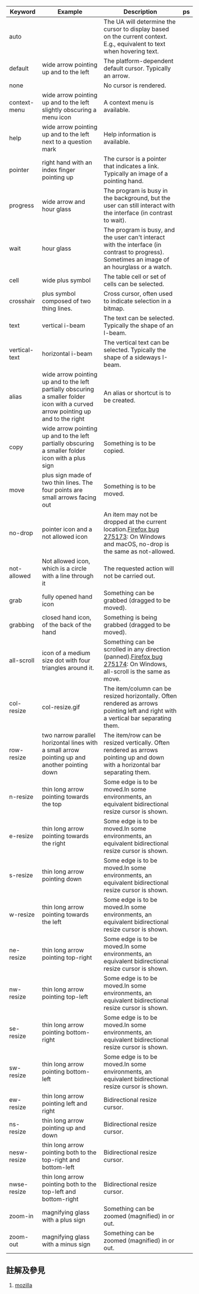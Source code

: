 |Keyword | Example | Description | ps |
| ----- | ----- | ----- | ----- |
| auto |  | The UA will determine the cursor to display based on the current context. E.g., equivalent to text when hovering text. | |
| default | wide arrow pointing up and to the left | The platform-dependent default cursor. Typically an arrow. | |
| none |  | No cursor is rendered. | |
| context-menu | wide arrow pointing up and to the left slightly obscuring a menu icon | A context menu is available. | |
| help | wide arrow pointing up and to the left next to a question mark | Help information is available. | |
| pointer | right hand with an index finger pointing up | The cursor is a pointer that indicates a link. Typically an image of a pointing hand. | |
| progress | wide arrow and hour glass | The program is busy in the background, but the user can still interact with the interface (in contrast to wait). | |
| wait | hour glass | The program is busy, and the user can't interact with the interface (in contrast to progress). Sometimes an image of an hourglass or a watch. | |
| cell | wide plus symbol | The table cell or set of cells can be selected. | |
| crosshair | plus symbol composed of two thing lines. | Cross cursor, often used to indicate selection in a bitmap. | |
| text | vertical i-beam | The text can be selected. Typically the shape of an I-beam. | |
| vertical-text | horizontal i-beam | The vertical text can be selected. Typically the shape of a sideways I-beam. | |
| alias | wide arrow pointing up and to the left partially obscuring a smaller folder icon with a curved arrow pointing up and to the right | An alias or shortcut is to be created. | |
| copy | wide arrow pointing up and to the left partially obscuring a smaller folder icon with a plus sign | Something is to be copied. | |
| move | plus sign made of two thin lines. The four points are small arrows facing out | Something is to be moved. | |
| no-drop | pointer icon and a not allowed icon | An item may not be dropped at the current location.[Firefox bug 275173](https://bugzil.la/275173): On Windows and macOS, no-drop is the same as not-allowed. | |
| not-allowed | Not allowed icon, which is a circle with a line through it | The requested action will not be carried out. | |
| grab | fully opened hand icon | Something can be grabbed (dragged to be moved). | |
| grabbing | closed hand icon, of the back of the hand | Something is being grabbed (dragged to be moved). | |
| all-scroll | icon of a medium size dot with four triangles around it. | Something can be scrolled in any direction (panned).[Firefox bug 275174](https://bugzil.la/275174): On Windows, all-scroll is the same as move. | |
| col-resize | col-resize.gif | The item/column can be resized horizontally. Often rendered as arrows pointing left and right with a vertical bar separating them. | |
| row-resize | two narrow parallel horizontal lines with a small arrow pointing up and another pointing down | The item/row can be resized vertically. Often rendered as arrows pointing up and down with a horizontal bar separating them. | |
| n-resize | thin long arrow pointing towards the top | Some edge is to be moved.In some environments, an equivalent bidirectional resize cursor is shown. | |
| e-resize | thin long arrow pointing towards the right | Some edge is to be moved.In some environments, an equivalent bidirectional resize cursor is shown. | |
| s-resize | thin long arrow pointing down | Some edge is to be moved.In some environments, an equivalent bidirectional resize cursor is shown. | |
| w-resize | thin long arrow pointing towards the left | Some edge is to be moved.In some environments, an equivalent bidirectional resize cursor is shown. | |
| ne-resize | thin long arrow pointing top-right | Some edge is to be moved.In some environments, an equivalent bidirectional resize cursor is shown. | |
| nw-resize | thin long arrow pointing top-left | Some edge is to be moved.In some environments, an equivalent bidirectional resize cursor is shown. | |
| se-resize | thin long arrow pointing bottom-right | Some edge is to be moved.In some environments, an equivalent bidirectional resize cursor is shown. | |
| sw-resize | thin long arrow pointing bottom-left | Some edge is to be moved.In some environments, an equivalent bidirectional resize cursor is shown. | |
| ew-resize | thin long arrow pointing left and right | Bidirectional resize cursor. | |
| ns-resize | thin long arrow pointing up and down | Bidirectional resize cursor. | |
| nesw-resize | thin long arrow pointing both to the top-right and bottom-left | Bidirectional resize cursor. | |
| nwse-resize | thin long arrow pointing both to the top-left and bottom-right | Bidirectional resize cursor. | |
| zoom-in | magnifying glass with a plus sign | Something can be zoomed (magnified) in or out. | |
| zoom-out | magnifying glass with a minus sign | Something can be zoomed (magnified) in or out. |

## 註解及參見
1. [mozilla](https://developer.mozilla.org/en-US/docs/Web/CSS/cursor)